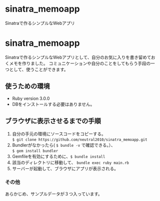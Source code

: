 # sinatra_memoapp
Sinatraで作るシンプルなWebアプリ
# sinatra_memoapp

Sinatraで作るシンプルなWebアプリとして、自分のお気に入りを書き留めておくメモを作りました。
コミュニケーションや自分のことをしてもらう手段の一つとして、使うことができます。

## 使うための環境
- Ruby version 3.0.0
- DBをインストールする必要はありません。

## ブラウザに表示させるまでの手順
1. 自分の手元の環境にソースコードをコピーする。<br>
   `$ git clone https://github.com/neutral2010/sinatra_memoapp.git `
2. Bundlerがなかったら( `$ bundle -v` で確認できる。）、<br>`$ gem install bundler`
3. Gemfileを有効にするために、`$ bundle install`
4. 該当のディレクトリに移動して、 `bundle exec ruby main.rb`
5. サーバーが起動して、ブラウザにアプリが表示される。

###  その他
あらかじめ、サンプルデータが３つ入っています。
